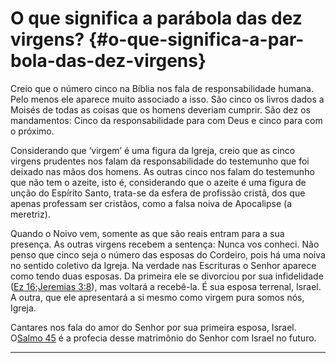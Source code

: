 # O que significa a parábola das dez virgens? {#o-que-significa-a-par-bola-das-dez-virgens}

Creio que o número cinco na Bíblia nos fala de responsabilidade humana. Pelo menos ele aparece muito associado a isso. São cinco os livros dados a Moisés de todas as coisas que os homens deveriam cumprir. São dez os mandamentos: Cinco da responsabilidade para com Deus e cinco para com o próximo.

Considerando que ‘virgem’ é uma figura da Igreja, creio que as cinco virgens prudentes nos falam da responsabilidade do testemunho que foi deixado nas mãos dos homens. As outras cinco nos falam do testemunho que não tem o azeite, isto é, considerando que o azeite é uma figura de unção do Espírito Santo, trata-se da esfera de profissão cristã, dos que apenas professam ser cristãos, como a falsa noiva de Apocalipse (a meretriz).

Quando o Noivo vem, somente as que são reais entram para a sua presença. As outras virgens recebem a sentença: Nunca vos conheci. Não penso que cinco seja o número das esposas do Cordeiro, pois há uma noiva no sentido coletivo da Igreja. Na verdade nas Escrituras o Senhor aparece como tendo duas esposas. Da primeira ele se divorciou por sua infidelidade ([Ez 16](http://bibliaonline.com.br/acf/ez/16);[Jeremias 3:8](http://bibliaonline.com.br/acf/jr/3/8)), mas voltará a recebê-la. É sua esposa terrenal, Israel. A outra, que ele apresentará a si mesmo como virgem pura somos nós, Igreja.

Cantares nos fala do amor do Senhor por sua primeira esposa, Israel. O[Salmo 45](http://bibliaonline.com.br/acf/sl/45) é a profecia desse matrimônio do Senhor com Israel no futuro.

*****
